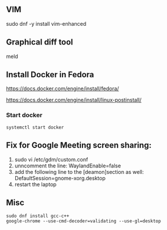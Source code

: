 ## VIM
sudo dnf -y install vim-enhanced

## Graphical diff tool
meld

## Install Docker in Fedora
https://docs.docker.com/engine/install/fedora/

https://docs.docker.com/engine/install/linux-postinstall/

### Start docker
```
systemctl start docker
```


## Fix for Google Meeting screen sharing:
1. sudo vi /etc/gdm/custom.conf
2. unncomment the line: WaylandEnable=false
3. add the following line to the [deamon]section as well: DefaultSession=gnome-xorg.desktop
4. restart the laptop

## Misc
```
sudo dnf install gcc-c++
google-chrome --use-cmd-decoder=validating --use-gl=desktop
```